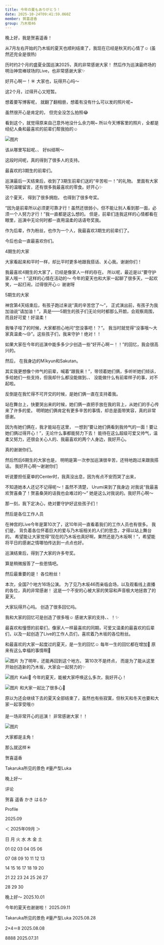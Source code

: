 ```yaml
---
title: 今年の夏もありがとう！
date: 2025-10-24T09:41:59.060Z
member: 賀喜遥香
group: 乃木坂46
---
```


晚上好，我是贺喜遥香！




从7月左右开始的乃木坂的夏天也顺利结束了，我现在已经是秋天的心情了☺️
(虽然还完全是很热)


历时约2个月的盛夏全国巡演2025，真的非常感谢大家！
然后作为巡演最终场的明治神宫棒球场的Live，也非常感谢大家✨

好开心啊ー！☀️
大家也，玩得开心吗〜


这2个月，过得开心又短暂。








想着要写博客呢，
就翻了翻相册，想着有没有什么可以发的照片呢~

虽然很开心是肯定的，
但完全没怎么拍照😂


看到这个，就觉得原来自己意外地没什么余力啊~
所以今天博客里的照片，全都是经纪人桑和最喜欢的前辈们帮我拍的☺️







![图片](https://www.nogizaka46.com/files/46/diary/n46/MEMBER/moblog/202509/mobl8NKFD.jpg)











该从哪里写起呢、、
好纠结啊〜









这段时间呢，真的得到了很多人的支持。




最喜欢的3期生的前辈们。

巡演最后一天结束后，收到了3期生前辈们送的“辛苦啦ー！”的礼物。
里面有大家写的温暖留言，还有很多我最喜欢的零食。好开心✨

这个夏天，
得到了很多拥抱，
也得到了很多夸奖。

“因为是前辈所以必须更可靠才行！虽然还很弱小，但不能让别人看到那一面，必须一个人努力才行！”我一直都是这么想的。
但是，前辈们连我这样的心情都看在眼里，巡演中无论何时都一直用温柔的话语夸奖我。

作为后辈，作为粉丝，也作为一个人，我最喜欢3期生的前辈们了。

今后也会一直最喜欢你们。





4期生的大家

大家看起来和平时一样，却比平时更多地跟我搭话、关心我。谢谢你们！

我最喜欢4期生的大家了，已经是像家人一样的存在。
所以呢，最近是以“要守护家人哦ー！”这样的心情在活动的〜
今年的夏天也和大家一起聊了很多天，一起欢笑，一起打闹，过得很开心☺️
谢谢呀




5期生的大家

神宫第4天结束后，有孩子跑过来说“真的辛苦您了〜”，
正式演出前，有孩子为我加油说“请加油！”，真是——5期生的孩子们无论何时都那么开朗，会观察周围，而且好可爱！好温柔！

我嗓子哑了的时候，大家都担心地问“您没事吧！？”。
我当时就觉得“没事哦〜大家真温柔〜😢”。这些孩子们，我来守护！绝对！！

如果大家在今年的巡演中能多多少少创造一些“好开心啊ー！！”的回忆，我会很高兴的。


然后，
在我身边的Mīkyun和Sakutan。

其实我更想像个帅气的前辈，喊着“跟我来！”，带领着她们俩，多听听她们倾诉，多给她们一些支持，但我却什么都没能做到、、
没能做什么有前辈样子的事，对不起啦。


反倒是在我忙得不可开交的时候，是她们俩一直在支持着我。

站在舞台上，快要哭出来的时候，她们俩一直把手放在我的背上，从她们的手心传来了许多的爱。
明明她们俩肯定有更多辛苦的事情，却总是面带笑容，真的非常感谢。

因为有她们俩在，我才能站在这里，
一想到“要让她们俩看到我帅气的一面！要让她们俩过得开心！”，无论什么事都能努力下去！
能待在这么超级可爱又帅气，温柔又努力，还很会关心人的、我最喜欢的两个人身边，我好开心。

真的谢谢你们。





然后然后6期生的大家也是，
明明是第一次参加巡演很辛苦，还特地跑过来跟我搭话。
我好开心啊〜谢谢你们

听说要担任夏单的Center时，我真没出息，因为有点不安而哭了出来，

不知道她本人还记不记得呢〜！虽然不清楚，
Urumi来到了我身边
对我说“我最喜欢贺喜桑了！贺喜桑哭的话我也会难过的〜”
她是这么对我说的。我好开心啊〜


那一刻，我下定决心，绝对要守护好这些孩子们！






然后是各位工作人员

在神宫的Live今年是第10次了，这10年间一直看着我们的工作人员也有很多。
我们是，
背负着各位怀着巨大的爱与乃木坂相关的人们的思念，才得以站上舞台的。
希望能让大家觉得“现在的乃木坂也真好啊，果然还是乃木坂啊！”，希望能将平日的感谢之情哪怕传达到一点点也好。

巡演结束后，得到了大家的许多夸奖。

算是稍微报答了一些恩情吧。





然后最重要的是！
各位粉丝！

本次，全国7个地方16场公演。
为了见乃木坂46而亲临会场，以及观看线上直播的各位，真的非常感谢！
这是一个不安的心被大家的笑容和声音极大地拯救了的夏天。

大家玩得开心吗。
创造了很多回忆吗。

我和大家的回忆可是创造了很多哦☺️
感谢大家的支持、、！✨





最喜欢和憧憬的前辈们，像家人一样最喜欢的同期，可爱又温柔的最喜欢的后辈们，以及一起创造了Live的工作人员们，喜欢着乃木坂的各位粉丝。

和最喜欢的大家一起度过的夏天，是一生的回忆☺️
每年一生的回忆都在增加🌻
原来有这么幸福的事情啊🌻








![图片](https://www.nogizaka46.com/files/46/diary/n46/MEMBER/moblog/202509/mobcGnAON.jpg)
为了明年，还能再回到这个地方。
第10次不是终点，
而是为了能从这里开始创造新的乃木坂，大家会一起努力的✨






![图片](https://www.nogizaka46.com/files/46/diary/n46/MEMBER/moblog/202509/mobrlUoQ5.jpg)
Kaki🌻
今年的夏天，能被大家呼唤这么多次，我好开心！


![图片](https://www.nogizaka46.com/files/46/diary/n46/MEMBER/moblog/202509/mobWoqVoq.jpg)
和大家一起比了很多心🫶









原以为还会继续下去的夏天全部结束了，虽然也有些寂寞，但秋天和冬天也要和大家一起享受哦☃️



是一场非常开心的巡演！
非常感谢大家！！









![图片](https://www.nogizaka46.com/files/46/diary/n46/MEMBER/moblog/202509/mobCuOo9L.jpg)

大家都是主角！














那么就这样☀️








贺喜遥香







Takaruka所见的景色 #量产型Luka







晚上好〜




















评论

















贺喜 遥香
かき はるか




Profile




















2025.09















＜
2025年09月
＞



日
月
火
水
木
金
土



01
02
03
04
05
06


07
08
09
10
11
12
13


14
15
16
17
18
19
20


21
22
23
24
25
26
27


28
29
30



























晚上好〜
2025.10.01





今年的夏天也谢谢啦！
2025.09.11





Takaruka所见的景色 #量产型Luka
2025.08.28





2×4＝8
2025.08.08





8888
2025.07.31